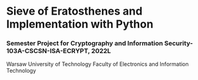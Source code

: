 # Sieve of Eratosthenes and Implementation with Python 

### Semester Project for Cryptography and Information Security-103A-CSCSN-ISA-ECRYPT, 2022L 

Warsaw University of Technology Faculty of Electronics and Information Technology
